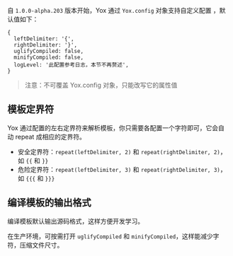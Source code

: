 自 `1.0.0-alpha.203` 版本开始，Yox 通过 `Yox.config` 对象支持自定义配置 ，默认值如下：

```
{
  leftDelimiter: '{',
  rightDelimiter: '}',
  uglifyCompiled: false,
  minifyCompiled: false,
  logLevel: '此配置参考日志，本节不再赘述',
}
```

> 注意：不可覆盖 Yox.config 对象，只能改写它的属性值

## 模板定界符

Yox 通过配置的左右定界符来解析模板，你只需要各配置一个字符即可，它会自动 repeat 成相应的定界符。

* 安全定界符：`repeat(leftDelimiter, 2)` 和 `repeat(rightDelimiter, 2)`，如 `{{` 和 `}}`
* 危险定界符：`repeat(leftDelimiter, 3)` 和 `repeat(rightDelimiter, 3)`，如 `{{{` 和 `}}}`

## 编译模板的输出格式

编译模板默认输出源码格式，这样方便开发学习。

在生产环境，可按需打开 `uglifyCompiled` 和 `minifyCompiled`，这样能减少字符，压缩文件尺寸。